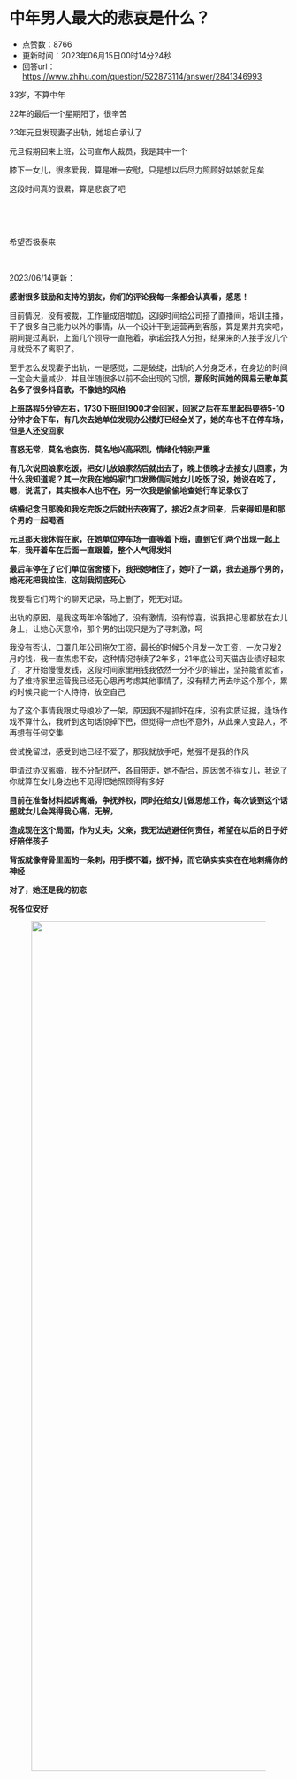 # 中年男人最大的悲哀是什么？
- 点赞数：8766
- 更新时间：2023年06月15日00时14分24秒
- 回答url：https://www.zhihu.com/question/522873114/answer/2841346993
<body>
 <p data-pid="lV66bqYA">33岁，不算中年</p>
 <p data-pid="Hiu8FPtL">22年的最后一个星期阳了，很辛苦</p>
 <p data-pid="Havaeqif">23年元旦发现妻子出轨，她坦白承认了</p>
 <p data-pid="0ek3igmC">元旦假期回来上班，公司宣布大裁员，我是其中一个</p>
 <p data-pid="Gf6_masW">膝下一女儿，很疼爱我，算是唯一安慰，只是想以后尽力照顾好姑娘就足矣</p>
 <p data-pid="4NDRpbdP">这段时间真的很累，算是悲哀了吧</p>
 <p class="ztext-empty-paragraph"><br></p>
 <p class="ztext-empty-paragraph"><br></p>
 <p data-pid="Rd-5Xk3Q">希望否极泰来</p>
 <p class="ztext-empty-paragraph"><br></p>
 <p data-pid="-gJFHggh">2023/06/14更新：</p>
 <p data-pid="1xLlr7c-"><b>感谢很多鼓励和支持的朋友，你们的评论我每一条都会认真看，感恩！</b></p>
 <p data-pid="gW_LyU-V">目前情况，没有被裁，工作量成倍增加，这段时间给公司搭了直播间，培训主播，干了很多自己能力以外的事情，从一个设计干到运营再到客服，算是累并充实吧，期间提过离职，上面几个领导一直拖着，承诺会找人分担，结果来的人接手没几个月就受不了离职了。</p>
 <p data-pid="BZL3Ry4Y">至于怎么发现妻子出轨，一是感觉，二是破绽，出轨的人分身乏术，在身边的时间一定会大量减少，并且伴随很多以前不会出现的习惯，<b>那段时间她的网易云歌单莫名多了很多抖音歌，不像她的风格</b></p>
 <p data-pid="EzG_KoOe"><b>上班路程5分钟左右，1730下班但1900才会回家，回家之后在车里起码要待5-10分钟才会下车，有几次去她单位发现办公楼灯已经全关了，她的车也不在停车场，但是人还没回家</b></p>
 <p data-pid="8nSjhwEr"><b>喜怒无常，莫名地哀伤，莫名地兴高采烈，情绪化特别严重</b></p>
 <p data-pid="A4opcDxW"><b>有几次说回娘家吃饭，把女儿放娘家然后就出去了，晚上很晚才去接女儿回家，为什么我知道呢？其一次我在她妈家门口发微信问她女儿吃饭了没，她说在吃了，嗯，说谎了，其实根本人也不在，另一次我是偷偷地查她行车记录仪了</b></p>
 <p data-pid="Own3M7dd"><b>结婚纪念日那晚和我吃完饭之后就出去夜宵了，接近2点才回来，后来得知是和那个男的一起喝酒</b></p>
 <p data-pid="fUCvoX9g"><b>元旦那天我休假在家，在她单位停车场一直等着下班，直到它们两个出现一起上车，我开着车在后面一直跟着，整个人气得发抖</b></p>
 <p data-pid="Qf1rdjN_"><b>最后车停在了它们单位宿舍楼下，我把她堵住了，她吓了一跳，我去追那个男的，她死死把我拉住，这刻我彻底死心</b></p>
 <p data-pid="-Cn9GW14">我要看它们两个的聊天记录，马上删了，死无对证。</p>
 <p data-pid="WYWXW3vL">出轨的原因，是我这两年冷落她了，没有激情，没有惊喜，说我把心思都放在女儿身上，让她心灰意冷，那个男的出现只是为了寻刺激，呵</p>
 <p data-pid="FYtWCcFl">我没有否认，口罩几年公司拖欠工资，最长的时候5个月发一次工资，一次只发2月的钱，我一直焦虑不安，这种情况持续了2年多，21年底公司天猫店业绩好起来了，才开始慢慢发钱，这段时间家里用钱我依然一分不少的输出，坚持能省就省，为了维持家里运营我已经无心思再考虑其他事情了，没有精力再去哄这个那个，累的时候只能一个人待待，放空自己</p>
 <p data-pid="Ijhe6orO">为了这个事情我跟丈母娘吵了一架，原因我不是抓奸在床，没有实质证据，逢场作戏不算什么，我听到这句话惊掉下巴，但觉得一点也不意外，从此亲人变路人，不再想有任何交集</p>
 <p data-pid="tgRSLtYf">尝试挽留过，感受到她已经不爱了，那我就放手吧，勉强不是我的作风</p>
 <p data-pid="nLNs33TR">申请过协议离婚，我不分配财产，各自带走，她不配合，原因舍不得女儿，我说了你就算在女儿身边也不见得把她照顾得有多好</p>
 <p data-pid="WwKNiBFr"><b>目前在准备材料起诉离婚，争抚养权，同时在给女儿做思想工作，每次谈到这个话题就女儿会哭得我心痛，无解，</b></p>
 <p data-pid="E0FWfi6M"><b>造成现在这个局面，作为丈夫，父亲，我无法逃避任何责任，希望在以后的日子好好陪伴孩子</b></p>
 <p data-pid="gMMbtZQp"><b>背叛就像脊骨里面的一条刺，用手摸不着，拔不掉，而它确实实实在在地刺痛你的神经</b></p>
 <p data-pid="c2okUf3Y"><b>对了，她还是我的初恋</b></p>
 <p data-pid="mBKZqyCv"><b>祝各位安好</b></p>
 <figure data-size="normal">
  <img src="https://picx.zhimg.com/50/v2-eafc29d62614df7b8a3a14ca9f753f4f_720w.jpg?source=1940ef5c" data-rawwidth="1536" data-rawheight="2048" data-size="normal" data-original-token="v2-831682405476b1aacb2af13590c2e9e1" data-default-watermark-src="https://pic1.zhimg.com/50/v2-eafc29d62614df7b8a3a14ca9f753f4f_720w.jpg?source=1940ef5c" class="origin_image zh-lightbox-thumb" width="1536" data-original="https://picx.zhimg.com/v2-eafc29d62614df7b8a3a14ca9f753f4f_r.jpg?source=1940ef5c">
 </figure>
 <p></p>
</body>